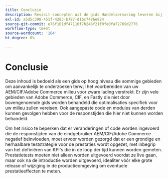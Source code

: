 ```yaml
---
title: Conclusie
description: Revisit-concepten uit de gids Handelservaring leveren bij schalen.
exl-id: a5d5c398-451f-4283-b787-d16c7486e824
source-git-commit: e76f101df47116f7b246f21f0fe0fa72769d2776
workflow-type: tm+mt
source-wordcount: '164'
ht-degree: 0%

---
```


# Conclusie

Deze inhoud is bedoeld als een gids op hoog niveau die sommige gebieden om aanvankelijk te onderzoeken terwijl het voorbereiden van uw AEM/CIF/Adobe Commerce milieu voor zware lading verstrekt. Er zijn vele gebieden van Adobe Commerce, CIF, en Fastly die niet door bovengenoemde gids worden behandeld die optimalisaties specifiek voor uw milieu zullen vereisen. Ook aangepaste code en modules van derden kunnen gevolgen hebben voor de responstijden die hier niet kunnen worden behandeld.

Om het risico te beperken dat er veranderingen of code worden ingevoerd die de responstijden van de eindgebruiker AEM/CIF/Adobe Commerce negatief beïnvloeden, moet ervoor worden gezorgd dat er een grondige en herhaalbare teststrategie voor de prestaties wordt opgezet, met inbegrip van het definiëren van KPI&#39;s die in de loop der tijd kunnen worden gemeten. Prestatietests moeten niet alleen worden uitgevoerd voordat ze live gaan, maar ook na de introductie worden uitgevoerd, idealiter vóór elke grote release of wijziging in de productieomgeving om eventuele prestatieeffecten te meten.
